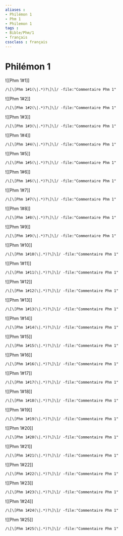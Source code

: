 ```yaml
---
aliases : 
- Philémon 1
- Phm 1
- Philemon 1
tags : 
- Bible/Phm/1
- français
cssclass : français
---
```


# Philémon 1

![[Phm 1#1]]

```query
/\[\[Phm 1#1(\|.*)?\]\]/ -file:"Commentaire Phm 1"
```

![[Phm 1#2]]

```query
/\[\[Phm 1#2(\|.*)?\]\]/ -file:"Commentaire Phm 1"
```

![[Phm 1#3]]

```query
/\[\[Phm 1#3(\|.*)?\]\]/ -file:"Commentaire Phm 1"
```

![[Phm 1#4]]

```query
/\[\[Phm 1#4(\|.*)?\]\]/ -file:"Commentaire Phm 1"
```

![[Phm 1#5]]

```query
/\[\[Phm 1#5(\|.*)?\]\]/ -file:"Commentaire Phm 1"
```

![[Phm 1#6]]

```query
/\[\[Phm 1#6(\|.*)?\]\]/ -file:"Commentaire Phm 1"
```

![[Phm 1#7]]

```query
/\[\[Phm 1#7(\|.*)?\]\]/ -file:"Commentaire Phm 1"
```

![[Phm 1#8]]

```query
/\[\[Phm 1#8(\|.*)?\]\]/ -file:"Commentaire Phm 1"
```

![[Phm 1#9]]

```query
/\[\[Phm 1#9(\|.*)?\]\]/ -file:"Commentaire Phm 1"
```

![[Phm 1#10]]

```query
/\[\[Phm 1#10(\|.*)?\]\]/ -file:"Commentaire Phm 1"
```

![[Phm 1#11]]

```query
/\[\[Phm 1#11(\|.*)?\]\]/ -file:"Commentaire Phm 1"
```

![[Phm 1#12]]

```query
/\[\[Phm 1#12(\|.*)?\]\]/ -file:"Commentaire Phm 1"
```

![[Phm 1#13]]

```query
/\[\[Phm 1#13(\|.*)?\]\]/ -file:"Commentaire Phm 1"
```

![[Phm 1#14]]

```query
/\[\[Phm 1#14(\|.*)?\]\]/ -file:"Commentaire Phm 1"
```

![[Phm 1#15]]

```query
/\[\[Phm 1#15(\|.*)?\]\]/ -file:"Commentaire Phm 1"
```

![[Phm 1#16]]

```query
/\[\[Phm 1#16(\|.*)?\]\]/ -file:"Commentaire Phm 1"
```

![[Phm 1#17]]

```query
/\[\[Phm 1#17(\|.*)?\]\]/ -file:"Commentaire Phm 1"
```

![[Phm 1#18]]

```query
/\[\[Phm 1#18(\|.*)?\]\]/ -file:"Commentaire Phm 1"
```

![[Phm 1#19]]

```query
/\[\[Phm 1#19(\|.*)?\]\]/ -file:"Commentaire Phm 1"
```

![[Phm 1#20]]

```query
/\[\[Phm 1#20(\|.*)?\]\]/ -file:"Commentaire Phm 1"
```

![[Phm 1#21]]

```query
/\[\[Phm 1#21(\|.*)?\]\]/ -file:"Commentaire Phm 1"
```

![[Phm 1#22]]

```query
/\[\[Phm 1#22(\|.*)?\]\]/ -file:"Commentaire Phm 1"
```

![[Phm 1#23]]

```query
/\[\[Phm 1#23(\|.*)?\]\]/ -file:"Commentaire Phm 1"
```

![[Phm 1#24]]

```query
/\[\[Phm 1#24(\|.*)?\]\]/ -file:"Commentaire Phm 1"
```

![[Phm 1#25]]

```query
/\[\[Phm 1#25(\|.*)?\]\]/ -file:"Commentaire Phm 1"
```

